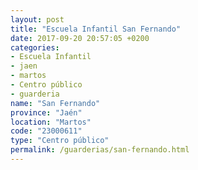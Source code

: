 ```yaml
---
layout: post
title: "Escuela Infantil San Fernando"
date: 2017-09-20 20:57:05 +0200
categories:
- Escuela Infantil
- jaen
- martos
- Centro público
- guarderia
name: "San Fernando"
province: "Jaén"
location: "Martos"
code: "23000611"
type: "Centro público"
permalink: /guarderias/san-fernando.html
---
```

